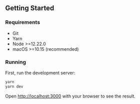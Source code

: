 ## Getting Started
### Requirements

- Git
- Yarn
- Node >=12.22.0
- macOS >=10.15 (recommended)

### Running

First, run the development server:

```bash
yarn
yarn dev
```

Open [http://localhost:3000](http://localhost:3000) with your browser to see the result.